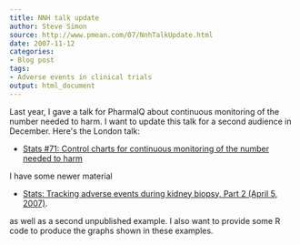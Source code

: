 ```yaml
---
title: NNH talk update
author: Steve Simon
source: http://www.pmean.com/07/NnhTalkUpdate.html
date: 2007-11-12
categories:
- Blog post
tags:
- Adverse events in clinical trials
output: html_document
---
```

Last year, I gave a talk for PharmaIQ about continuous monitoring of the
number needed to harm. I want to update this talk for a second audience
in December. Here's the London talk:

-   [Stats \#71: Control charts for continuous monitoring of the number
    needed to harm](../12a/hand71.asp)

I have some newer material

-   [Stats: Tracking adverse events during kidney biopsy, Part 2 (April
    5, 2007)](../07/TrackingAdverseEventsPart2.html).

as well as a second unpublished example. I also want to provide some R
code to produce the graphs shown in these examples.
